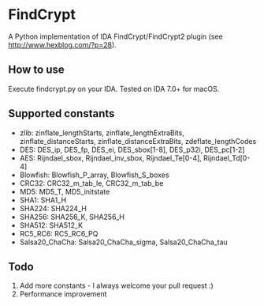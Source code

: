 # FindCrypt
A Python implementation of IDA FindCrypt/FindCrypt2 plugin (see http://www.hexblog.com/?p=28).

## How to use
Execute findcrypt.py on your IDA. Tested on IDA 7.0+ for macOS.

## Supported constants
* zlib: zinflate_lengthStarts, zinflate_lengthExtraBits, zinflate_distanceStarts, zinflate_distanceExtraBits, zdeflate_lengthCodes
* DES: DES_ip, DES_fp, DES_ei, DES_sbox[1-8], DES_p32i, DES_pc[1-2]
* AES: Rijndael_sbox, Rijndael_inv_sbox, Rijndael_Te[0-4], Rijndael_Td[0-4]
* Blowfish: Blowfish_P_array, Blowfish_S_boxes
* CRC32: CRC32_m_tab_le, CRC32_m_tab_be
* MD5: MD5_T, MD5_initstate
* SHA1: SHA1_H
* SHA224: SHA224_H
* SHA256: SHA256_K, SHA256_H
* SHA512: SHA512_K
* RC5_RC6: RC5_RC6_PQ
* Salsa20_ChaCha: Salsa20_ChaCha_sigma, Salsa20_ChaCha_tau

## Todo
1. Add more constants - I always welcome your pull request :)
2. Performance improvement
